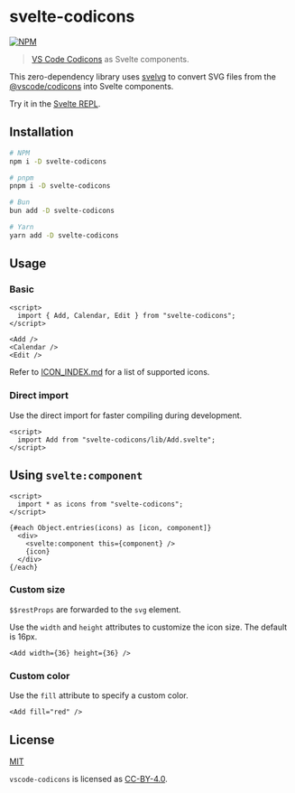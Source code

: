 # svelte-codicons

[![NPM][npm]][npm-url]

> [VS Code Codicons](https://github.com/microsoft/vscode-codicons) as Svelte components.

This zero-dependency library uses [svelvg](https://github.com/metonym/svelvg) to convert SVG files from the [@vscode/codicons](https://www.npmjs.com/package/@vscode/codicons) into Svelte components.

Try it in the [Svelte REPL](https://svelte.dev/repl/f47568d489c34e8892da08273368744e).

## Installation

```bash
# NPM
npm i -D svelte-codicons

# pnpm
pnpm i -D svelte-codicons

# Bun
bun add -D svelte-codicons

# Yarn
yarn add -D svelte-codicons
```

## Usage

### Basic

```svelte
<script>
  import { Add, Calendar, Edit } from "svelte-codicons";
</script>

<Add />
<Calendar />
<Edit />
```

Refer to [ICON_INDEX.md](ICON_INDEX.md) for a list of supported icons.

### Direct import

Use the direct import for faster compiling during development.

```svelte no-eval
<script>
  import Add from "svelte-codicons/lib/Add.svelte";
</script>
```

## Using `svelte:component`

```svelte
<script>
  import * as icons from "svelte-codicons";
</script>

{#each Object.entries(icons) as [icon, component]}
  <div>
    <svelte:component this={component} />
    {icon}
  </div>
{/each}
```

### Custom size

`$$restProps` are forwarded to the `svg` element.

Use the `width` and `height` attributes to customize the icon size. The default is 16px.

```svelte
<Add width={36} height={36} />
```

### Custom color

Use the `fill` attribute to specify a custom color.

```svelte
<Add fill="red" />
```

## License

[MIT](LICENSE)

`vscode-codicons` is licensed as [CC-BY-4.0](https://github.com/microsoft/vscode-codicons/blob/main/LICENSE).

[npm]: https://img.shields.io/npm/v/svelte-codicons.svg?color=%230066B8&style=for-the-badge
[npm-url]: https://npmjs.com/package/svelte-codicons
